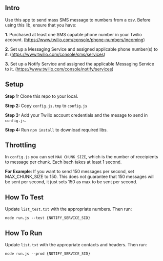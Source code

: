 ## Intro
Use this app to send mass SMS message to numbers from a csv. Before using this lib, ensure that you have:

**1**. Purchased at least one SMS capable phone number in your Twilio account.
(https://www.twilio.com/console/phone-numbers/incoming)

**2**. Set up a Messaging Service and assigned applicable phone number(s) to it.
(https://www.twilio.com/console/sms/services)

**3**. Set up a Notify Service and assigned the applicable Messaging Service to it.
(https://www.twilio.com/console/notify/services)

## Setup
**Step 1:** Clone this repo to your local.

**Step 2:** Copy `config.js.tmp` to `config.js`

**Step 3:** Add your Twilio account credentials and the mesage to send in `config.js`.

**Step 4:** Run `npm install` to download required libs.

## Throttling
In `config.js` you can set `MAX_CHUNK_SIZE`, which is the number of receipients to message per chunk. Each bach takes at least 1 second.

**For Example**: If you want to send 150 messages per second, set MAX_CHUNK_SIZE to 150. This does not guarantee that 150 messages will be sent per second, it just sets 150 as max to be sent per second.

## How To Test

Update `list_test.txt` with the appropriate numbers. Then run: 

`node run.js --test {NOTIFY_SERVICE_SID}`

## How To Run

Update `list.txt` with the appropriate contacts and headers. Then run: 

`node run.js --prod {NOTIFY_SERVICE_SID}`

